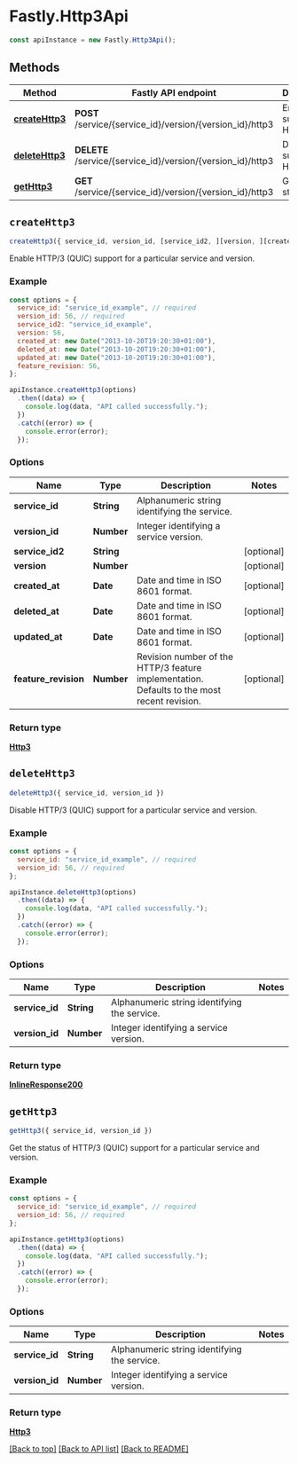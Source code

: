 # Fastly.Http3Api

```javascript
const apiInstance = new Fastly.Http3Api();
```
## Methods

Method | Fastly API endpoint | Description
------------- | ------------- | -------------
[**createHttp3**](Http3Api.md#createHttp3) | **POST** /service/{service_id}/version/{version_id}/http3 | Enable support for HTTP/3
[**deleteHttp3**](Http3Api.md#deleteHttp3) | **DELETE** /service/{service_id}/version/{version_id}/http3 | Disable support for HTTP/3
[**getHttp3**](Http3Api.md#getHttp3) | **GET** /service/{service_id}/version/{version_id}/http3 | Get HTTP/3 status


## `createHttp3`

```javascript
createHttp3({ service_id, version_id, [service_id2, ][version, ][created_at, ][deleted_at, ][updated_at, ][feature_revision] })
```

Enable HTTP/3 (QUIC) support for a particular service and version.

### Example

```javascript
const options = {
  service_id: "service_id_example", // required
  version_id: 56, // required
  service_id2: "service_id_example",
  version: 56,
  created_at: new Date("2013-10-20T19:20:30+01:00"),
  deleted_at: new Date("2013-10-20T19:20:30+01:00"),
  updated_at: new Date("2013-10-20T19:20:30+01:00"),
  feature_revision: 56,
};

apiInstance.createHttp3(options)
  .then((data) => {
    console.log(data, "API called successfully.");
  })
  .catch((error) => {
    console.error(error);
  });
```

### Options

Name | Type | Description  | Notes
------------- | ------------- | ------------- | -------------
**service_id** | **String** | Alphanumeric string identifying the service. |
**version_id** | **Number** | Integer identifying a service version. |
**service_id2** | **String** |  | [optional]
**version** | **Number** |  | [optional]
**created_at** | **Date** | Date and time in ISO 8601 format. | [optional]
**deleted_at** | **Date** | Date and time in ISO 8601 format. | [optional]
**updated_at** | **Date** | Date and time in ISO 8601 format. | [optional]
**feature_revision** | **Number** | Revision number of the HTTP/3 feature implementation. Defaults to the most recent revision. | [optional]

### Return type

[**Http3**](Http3.md)


## `deleteHttp3`

```javascript
deleteHttp3({ service_id, version_id })
```

Disable HTTP/3 (QUIC) support for a particular service and version.

### Example

```javascript
const options = {
  service_id: "service_id_example", // required
  version_id: 56, // required
};

apiInstance.deleteHttp3(options)
  .then((data) => {
    console.log(data, "API called successfully.");
  })
  .catch((error) => {
    console.error(error);
  });
```

### Options

Name | Type | Description  | Notes
------------- | ------------- | ------------- | -------------
**service_id** | **String** | Alphanumeric string identifying the service. |
**version_id** | **Number** | Integer identifying a service version. |

### Return type

[**InlineResponse200**](InlineResponse200.md)


## `getHttp3`

```javascript
getHttp3({ service_id, version_id })
```

Get the status of HTTP/3 (QUIC) support for a particular service and version.

### Example

```javascript
const options = {
  service_id: "service_id_example", // required
  version_id: 56, // required
};

apiInstance.getHttp3(options)
  .then((data) => {
    console.log(data, "API called successfully.");
  })
  .catch((error) => {
    console.error(error);
  });
```

### Options

Name | Type | Description  | Notes
------------- | ------------- | ------------- | -------------
**service_id** | **String** | Alphanumeric string identifying the service. |
**version_id** | **Number** | Integer identifying a service version. |

### Return type

[**Http3**](Http3.md)


[[Back to top]](#) [[Back to API list]](../../README.md#endpoints)
[[Back to README]](../../README.md)
